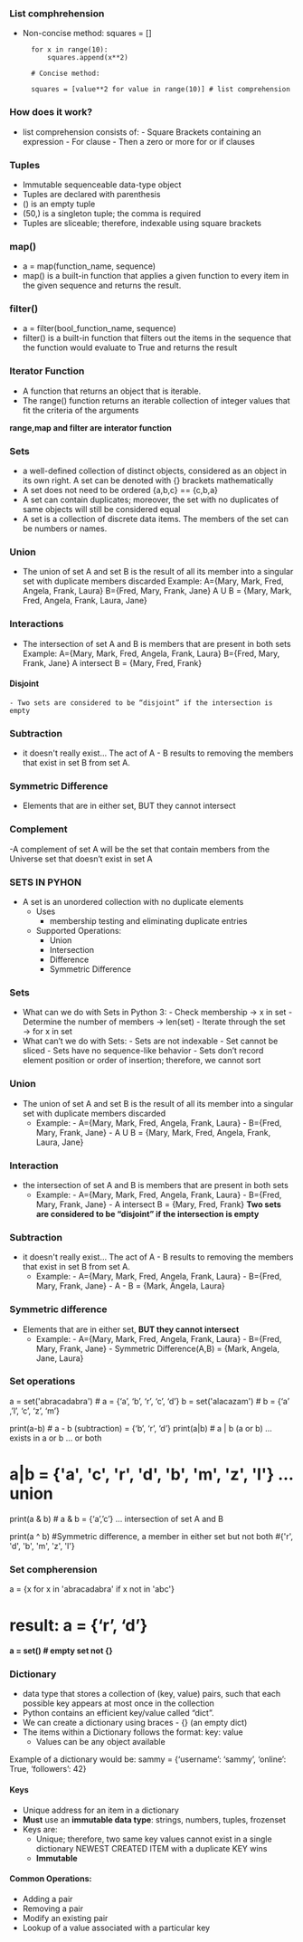 ### List comphrehension
- Non-concise method:
        squares = []

        for x in range(10):
            squares.append(x**2)

        # Concise method:

        squares = [value**2 for value in range(10)] # list comprehension

### How does it work?
  - list comprehension consists of:
        - Square Brackets containing an expression
        - For clause
        - Then a zero or more for or if clauses

### Tuples
  - Immutable sequenceable data-type object
  - Tuples are declared with parenthesis
  - () is an empty tuple
  - (50,) is a singleton tuple; the comma is required
  - Tuples are sliceable; therefore, indexable using square brackets

### map()
  - a = map(function_name, sequence)
  - map() is a built-in function that applies a given function to every item in the given sequence and returns the result.

### filter()
  - a = filter(bool_function_name, sequence)
  - filter() is a built-in function that filters out the items in the sequence that the function would evaluate to True and returns the result

### Iterator Function
  - A function that returns an object that is iterable.
  - The range() function returns an iterable collection of integer values that fit the criteria of the arguments

**range,map and filter are interator function**

### Sets
  - a well-defined collection of distinct objects, considered as an object in its own right. A set can be denoted with {} brackets mathematically
  - A set does not need to be ordered {a,b,c} == {c,b,a}
  - A set can contain duplicates; moreover, the set with no duplicates of same objects will still be considered equal
  - A set is a collection of discrete data items. The members of the set can be numbers or names.
 
### Union
  - The union of set A and set B is the result of all its member into a singular set with duplicate members discarded
    Example:
        A={Mary, Mark, Fred, Angela, Frank, Laura}
        B={Fred, Mary, Frank, Jane}
        A U B = {Mary, Mark, Fred, Angela, Frank, Laura, Jane}
 
 ### Interactions
   - The intersection of set A and B is members that are present in both sets
    Example:
        A={Mary, Mark, Fred, Angela, Frank, Laura}
        B={Fred, Mary, Frank, Jane}
        A intersect B = {Mary, Fred, Frank}

  #### Disjoint
    - Two sets are considered to be “disjoint” if the intersection is empty

### Subtraction
  - it doesn't really exist… The act of A - B results to removing the members that exist in set B from set A.

### Symmetric Difference
  - Elements that are in either set, BUT they cannot intersect

### Complement
  -A complement of set A will be the set that contain members from the Universe set that doesn’t exist in set A
  
### SETS IN PYHON
  -  A set is an unordered collection with no duplicate elements 
      - Uses
         - membership testing and eliminating duplicate entries
      - Supported Operations:
         - Union
         - Intersection
         - Difference
         - Symmetric Difference

### Sets
  - What can we do with Sets in Python 3:
        - Check membership → x in set
        - Determine the number of members → len(set)
        - Iterate through the set → for x in set
  - What can’t we do with Sets:
        - Sets are not indexable
        - Set cannot be sliced
        - Sets have no sequence-like behavior
        - Sets don’t record element position or order of insertion; therefore, we cannot sort


 ### Union 
  - The union of set A and set B is the result of all its member into a singular set with duplicate members discarded
      - Example:
            - A={Mary, Mark, Fred, Angela, Frank, Laura}
            - B={Fred, Mary, Frank, Jane}
            - A U B = {Mary, Mark, Fred, Angela, Frank, Laura, Jane}
### Interaction
  - the intersection of set A and B is members that are present in both sets
      - Example:
             - A={Mary, Mark, Fred, Angela, Frank, Laura}
             - B={Fred, Mary, Frank, Jane}
             - A intersect B = {Mary, Fred, Frank}
**Two sets are considered to be “disjoint” if the intersection is empty**

### Subtraction
- it doesn't really exist… The act of A - B results to removing the members that exist in set B from set A.
  - Example:
            - A={Mary, Mark, Fred, Angela, Frank, Laura}
            - B={Fred, Mary, Frank, Jane}
            - A - B = {Mark, Angela, Laura}

### Symmetric difference
- Elements that are in either set, **BUT they cannot intersect**
  - Example:
          - A={Mary, Mark, Fred, Angela, Frank, Laura}
          - B={Fred, Mary, Frank, Jane}
          - Symmetric Difference(A,B) = {Mark, Angela, Jane, Laura}

### Set operations

a = set('abracadabra') # a = {‘a’, ‘b’, ‘r’, ‘c’, ‘d’}
b = set('alacazam') # b = {‘a’ ,’l’, ‘c’, ‘z’, ‘m’}

print(a-b) # a - b (subtraction) = {‘b’, ‘r’, ‘d’}
print(a|b) # a | b (a or b) … exists in a or b … or both
# a|b = {'a', 'c', 'r', 'd', 'b', 'm', 'z', 'l'} … union

print(a & b) # a & b = {‘a’,’c’} … intersection of set A and B

print(a ^ b) 
#Symmetric difference, a member in either set but not both
#{'r', 'd', 'b', 'm', 'z', 'l'}

### Set compherension
a = {x for x in 'abracadabra' if x not in 'abc'}
# result: a = {‘r’, ‘d’}

**a = set() # empty set not {}**

### Dictionary
- data type that stores a collection of (key, value) pairs, such that each possible key appears at most once in the collection
- Python contains an efficient key/value called “dict”. 
- We can create a dictionary using braces 
      - {} (an empty dict)
- The items within a Dictionary follows the format: key: value 
  - Values can be any object available

Example of a dictionary would be:
sammy = {‘username’: ‘sammy’, ‘online’: True, ‘followers’: 42}

#### Keys
  - Unique address for an item in a dictionary
  - **Must** use an **immutable data type**: strings, numbers, tuples, frozenset
  - Keys are:
      - Unique; therefore, two same key values cannot exist in a single dictionary NEWEST CREATED ITEM with a duplicate KEY wins
      - **Immutable**

#### Common Operations:
  - Adding a pair
  - Removing a pair
  - Modify an existing pair
  - Lookup of a value associated with a particular key

